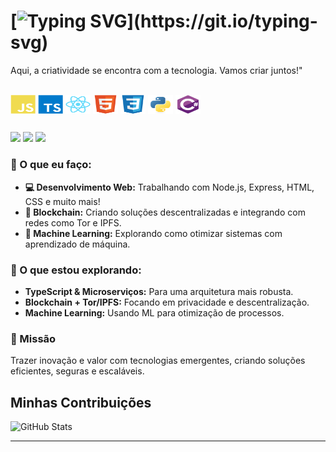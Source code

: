 # [![Typing SVG](https://readme-typing-svg.herokuapp.com?font=Fira+Code&size=24&pause=1000&color=45&width=600&lines=Hello!+Meu+nome+é+Adílio+sou+Desenvolvedor!.;Sejam+bem+vindos%2C+esse+é+meu+GitHub.)](https://git.io/typing-svg)


Aqui, a criatividade se encontra com a tecnologia. Vamos criar juntos!"

<div style="display: inline_block"><br>
  <img align="center" alt="Rafa-Js" height="30" width="40" src="https://raw.githubusercontent.com/devicons/devicon/master/icons/javascript/javascript-plain.svg">
  <img align="center" alt="Rafa-Ts" height="30" width="40" src="https://raw.githubusercontent.com/devicons/devicon/master/icons/typescript/typescript-plain.svg">
  <img align="center" alt="Rafa-React" height="30" width="40" src="https://raw.githubusercontent.com/devicons/devicon/master/icons/react/react-original.svg">
  <img align="center" alt="Rafa-HTML" height="30" width="40" src="https://raw.githubusercontent.com/devicons/devicon/master/icons/html5/html5-original.svg">
  <img align="center" alt="Rafa-CSS" height="30" width="40" src="https://raw.githubusercontent.com/devicons/devicon/master/icons/css3/css3-original.svg">
  <img align="center" alt="Rafa-Python" height="30" width="40" src="https://raw.githubusercontent.com/devicons/devicon/master/icons/python/python-original.svg">
  <img align="center" alt="Rafa-Csharp" height="30" width="40" src="https://raw.githubusercontent.com/devicons/devicon/master/icons/csharp/csharp-original.svg">
</div>
  
  ##
 
<div> 
  <a href="https://www.instagram.com/adilio.dossantos.73?igsh=emZobzVlbXVnbmFm" target="_blank"><img src="https://img.shields.io/badge/-Instagram-%23E4405F?style=for-the-badge&logo=instagram&logoColor=white" target="_blank"></a>
  <a href = "mailto:contatorafaballerini@gmail.com"><img src="https://img.shields.io/badge/-Gmail-%23333?style=for-the-badge&logo=gmail&logoColor=white" target="_blank"></a>
   <a href="https://www.linkedin.com/in/adilio-santos-9048b8220/" target="_blank"><img src="https://img.shields.io/badge/-LinkedIn-%230077B5?style=for-the-badge&logo=linkedin&logoColor=white" target="_blank"></a> 
   
</div>

### 🚀 O que eu faço:
- **💻 Desenvolvimento Web:** Trabalhando com Node.js, Express, HTML, CSS e muito mais!
- **🔗 Blockchain:** Criando soluções descentralizadas e integrando com redes como Tor e IPFS.
- **🤖 Machine Learning:** Explorando como otimizar sistemas com aprendizado de máquina.

### 🌱 O que estou explorando:
- **TypeScript & Microserviços:** Para uma arquitetura mais robusta.
- **Blockchain + Tor/IPFS:** Focando em privacidade e descentralização.
- **Machine Learning:** Usando ML para otimização de processos.

### 🎯 Missão
Trazer inovação e valor com tecnologias emergentes, criando soluções eficientes, seguras e escaláveis.

## Minhas Contribuições
![GitHub Stats](https://github-readme-stats.vercel.app/api?username=edblas&theme=transparent&bg_color=000&border_color=30A3DC&show_icons=true&icon_color=1&title_color=4&text_color=FFF)



---
